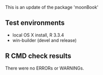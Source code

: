 This is an update of the package 'moonBook'

## Test environments
* local OS X install, R 3.3.4
* win-builder (devel and release)

## R CMD check results
There were no ERRORs or WARNINGs.
